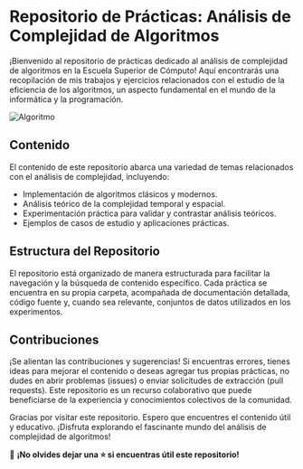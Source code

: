 # Repositorio de Prácticas: Análisis de Complejidad de Algoritmos

¡Bienvenido al repositorio de prácticas dedicado al análisis de complejidad de algoritmos en la Escuela Superior de Cómputo! Aquí encontrarás una recopilación de mis trabajos y ejercicios relacionados con el estudio de la eficiencia de los algoritmos, un aspecto fundamental en el mundo de la informática y la programación.

![Algoritmo](https://www.undefinedworld.com/assets/images/articles/media/5-grafica-tipos-de-complejidad.jpg)

## Contenido

El contenido de este repositorio abarca una variedad de temas relacionados con el análisis de complejidad, incluyendo:

- Implementación de algoritmos clásicos y modernos.
- Análisis teórico de la complejidad temporal y espacial.
- Experimentación práctica para validar y contrastar análisis teóricos.
- Ejemplos de casos de estudio y aplicaciones prácticas.

## Estructura del Repositorio

El repositorio está organizado de manera estructurada para facilitar la navegación y la búsqueda de contenido específico. Cada práctica se encuentra en su propia carpeta, acompañada de documentación detallada, código fuente y, cuando sea relevante, conjuntos de datos utilizados en los experimentos.

## Contribuciones

¡Se alientan las contribuciones y sugerencias! Si encuentras errores, tienes ideas para mejorar el contenido o deseas agregar tus propias prácticas, no dudes en abrir problemas (issues) o enviar solicitudes de extracción (pull requests). Este repositorio es un recurso colaborativo que puede beneficiarse de la experiencia y conocimientos colectivos de la comunidad.

Gracias por visitar este repositorio. Espero que encuentres el contenido útil y educativo. ¡Disfruta explorando el fascinante mundo del análisis de complejidad de algoritmos!

:memo: **¡No olvides dejar una ⭐️ si encuentras útil este repositorio!**
